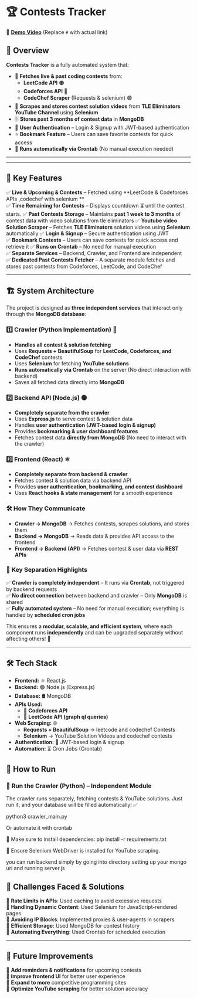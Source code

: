 # 🏆 Contests Tracker  

🔗 **[Demo Video](#)** (Replace `#` with actual link)  

## 🚀 Overview  
**Contests Tracker** is a fully automated system that:  
- 📅 **Fetches live & past coding contests** from:  
  - **LeetCode API** 🟠  
  - **Codeforces API** 🔵  
  - **CodeChef Scraper** (Requests & selenium) 🟣  
- 🎥 **Scrapes and stores contest solution videos** from **TLE Eliminators YouTube Channel** using **Selenium**  
- 🗄 **Stores past 3 months of contest data** in **MongoDB**  
- 🔑 **User Authentication** – Login & Signup with JWT-based authentication  
- ⭐ **Bookmark Feature** – Users can save favorite contests for quick access  
- 🤖 **Runs automatically via Crontab** (No manual execution needed)  

---


---

## 📌 Key Features  
✅ **Live & Upcoming & Contests** – Fetched using **LeetCode & Codeforces APIs ,codechef with  selenium **  
✅ **Time Remaining for Contests** – Displays countdown ⏳ until the contest starts.
✅ **Past Contests Storage** – Maintains **past 1 week  to  3 months** of contest data  with  video  solutions from tle  eliminators
✅ **Youtube video  Solution Scraper** – Fetches **TLE Eliminators** solution videos using **Selenium**  automatically
✅ **Login & Signup** – Secure authentication using JWT  
✅ **Bookmark Contests** – Users can save contests for quick access  and retrieve  it 
✅ **Runs on Crontab** – No need for manual execution  
✅ **Separate Services** – Backend, Crawler, and Frontend are independent  
✅ **Dedicated Past Contests Fetcher** – A separate module fetches and stores past contests from Codeforces, LeetCode, and CodeChef  

---

## 🏗 **System Architecture**  

The project is designed as **three independent services** that interact only through the **MongoDB database**:  

### 1️⃣ **Crawler (Python Implementation) 🐍**  
- **Handles all contest & solution fetching**  
- Uses **Requests + BeautifulSoup** for **LeetCode, Codeforces, and CodeChef** contests  
- Uses **Selenium** for fetching **YouTube solutions**  
- **Runs automatically via Crontab** on the server (No direct interaction with backend)  
- Saves all fetched data directly into **MongoDB**  

### 2️⃣ **Backend API (Node.js) 🟢**  
- **Completely separate from the crawler**  
- Uses **Express.js** to serve contest & solution data  
- Handles **user authentication (JWT-based login & signup)**  
- Provides **bookmarking & user dashboard features**  
- Fetches contest data **directly from MongoDB** (No need to interact with the crawler)  

### 3️⃣ **Frontend (React) ⚛️**  
- **Completely separate from backend & crawler**  
- Fetches contest & solution data via backend API  
- Provides **user authentication, bookmarking, and contest dashboard**  
- Uses **React hooks & state management** for a smooth experience  

### 🛠 **How They Communicate**  
- **Crawler → MongoDB** → Fetches contests, scrapes solutions, and stores them  
- **Backend → MongoDB** → Reads data & provides API access to the frontend  
- **Frontend → Backend (API)** → Fetches contest & user data via **REST APIs**  

### 📌 **Key Separation Highlights**  
✅ **Crawler is completely independent** – It runs via **Crontab**, not triggered by backend requests  
✅ **No direct connection** between backend and crawler – Only **MongoDB** is shared  
✅ **Fully automated system** – No need for manual execution; everything is handled by **scheduled cron jobs**  

This ensures a **modular, scalable, and efficient system**, where each component runs **independently** and can be upgraded separately without affecting others! 🚀

----



## 🛠 Tech Stack  
- **Frontend:** ⚛️ React.js  
- **Backend:** 🟢 Node.js (Express.js)  
- **Database:** 🛢 MongoDB  
- **APIs Used:**  
  - 📡 **Codeforces API**  
  - 📡 **LeetCode API (graph ql  queries)**  
- **Web Scraping:** 🌐  
  - **Requests + BeautifulSoup** → leetcode and  codechef  Contests  
  - **Selenium** → YouTube Solution Videos  and codechef  contests
- **Authentication:** 🔑 JWT-based login & signup  
- **Automation:** ⏳ Cron Jobs (Crontab)  



## 🚀 How to Run  

### 🐍 **Run the Crawler (Python) – Independent Module**  
The crawler runs separately, fetching contests & YouTube solutions. Just run it, and your database will be filled automatically! ✅  


python3 crawler_main.py 

Or automate it with crontab

🔹 Make sure to install dependencies:
pip install -r requirements.txt  

🔹 Ensure Selenium WebDriver is installed for YouTube scraping.

you can run backend simply by going  into directory  setting up your  mongo  uri  and running  server.js 


## 🎯 Challenges Faced & Solutions  

🔹 **Rate Limits in APIs**: Used caching to avoid excessive requests  
🔹 **Handling Dynamic Content**: Used Selenium for JavaScript-rendered pages  
🔹 **Avoiding IP Blocks**: Implemented proxies & user-agents in scrapers  
🔹 **Efficient Storage**: Used MongoDB for contest history  
🔹 **Automating Everything**: Used Crontab for scheduled execution  

---

## 📢 Future Improvements  

🚀 **Add reminders & notifications** for upcoming contests  
🚀 **Improve frontend UI** for better user experience  
🚀 **Expand to more** competitive programming sites  
🚀 **Optimize YouTube scraping** for better solution accuracy  



